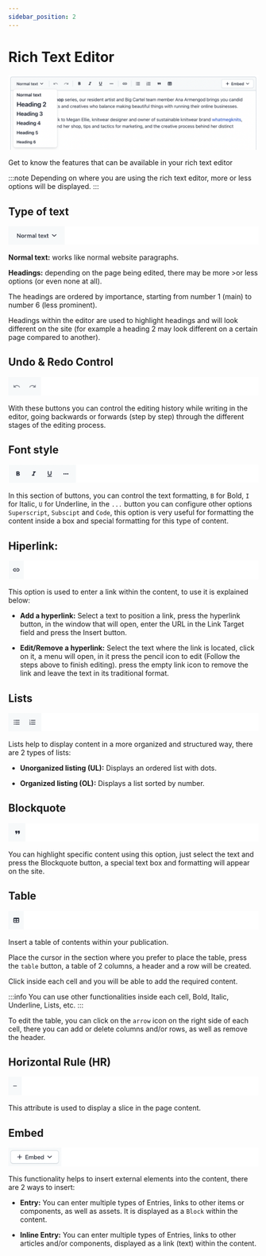 ```yaml
---
sidebar_position: 2
---
```


# Rich Text Editor

![Import Asset](/img/screen13.png)

Get to know the features that can be available in your rich text editor

:::note
Depending on where you are using the rich text editor, more or less options will be displayed.
:::

## Type of text

![Type of text](/img/screen14.png)

**Normal text:** works like normal website paragraphs.

**Headings:** depending on the page being edited, there may be more >or less options (or even none at all).

The headings are ordered by importance, starting from number 1 (main) to number 6 (less prominent).

Headings within the editor are used to highlight headings and will look different on the site (for example a heading 2 may look different on a certain page compared to another).

## Undo & Redo Control

![Undo & Redo Control](/img/screen15.png)

With these buttons you can control the editing history while writing in the editor, going backwards or forwards (step by step) through the different stages of the editing process.

## Font style

![Font style](/img/screen16.png)

In this section of buttons, you can control the text formatting, `B` for Bold, `I` for Italic, `U` for Underline, in the `...` button you can configure other options `Superscript`, `Subscipt` and `Code`, this option is very useful for formatting the content inside a box and special formatting for this type of content.

## Hiperlink:

![Hiperlink](/img/screen17.png)

This option is used to enter a link within the content, to use it is explained below:

- **Add a hyperlink:** Select a text to position a link, press the hyperlink button, in the window that will open, enter the URL in the Link Target field and press the Insert button.

- **Edit/Remove a hyperlink:** Select the text where the link is located, click on it, a menu will open, in it press the pencil icon to edit (Follow the steps above to finish editing). press the empty link icon to remove the link and leave the text in its traditional format.

## Lists

![Lists](/img/screen18.png)

Lists help to display content in a more organized and structured way, there are 2 types of lists:

- **Unorganized listing (UL):** Displays an ordered list with dots.

- **Organized listing (OL):** Displays a list sorted by number.

## Blockquote

![Blockquote](/img/screen19.png)

You can highlight specific content using this option, just select the text and press the Blockquote button, a special text box and formatting will appear on the site.

## Table

![Table](/img/screen20.png)

Insert a table of contents within your publication.

Place the cursor in the section where you prefer to place the table, press the `table` button, a table of 2 columns, a header and a row will be created.

Click inside each cell and you will be able to add the required content.

:::info
You can use other functionalities inside each cell, Bold, Italic, Underline, Lists, etc.
:::

To edit the table, you can click on the `arrow` icon on the right side of each cell, there you can add or delete columns and/or rows, as well as remove the header.

## Horizontal Rule (HR)

![HR](/img/screen22.png)

This attribute is used to display a slice in the page content.

## Embed

![Embed](/img/screen21.png)

This functionality helps to insert external elements into the content, there are 2 ways to insert:

- **Entry:** You can enter multiple types of Entries, links to other items or components, as well as assets. It is displayed as a `Block` within the content.

- **Inline Entry:** You can enter multiple types of Entries, links to other articles and/or components, displayed as a link (text) within the content.
